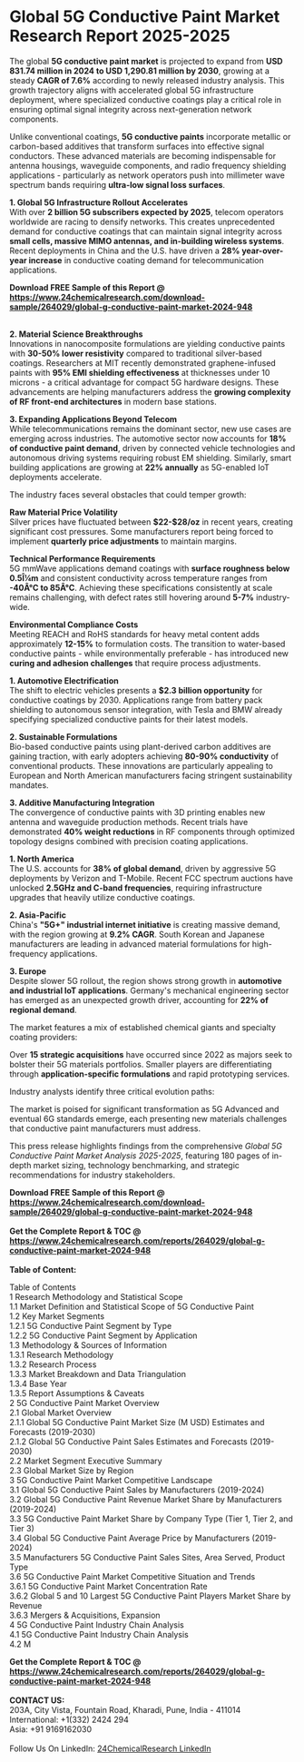 <h1>Global 5G Conductive Paint Market Research Report 2025-2025</h1><p>The global <strong>5G conductive paint market</strong> is projected to expand from <strong>USD 831.74 million in 2024 to USD 1,290.81 million by 2030</strong>, growing at a steady <strong>CAGR of 7.6%</strong> according to newly released industry analysis. This growth trajectory aligns with accelerated global 5G infrastructure deployment, where specialized conductive coatings play a critical role in ensuring optimal signal integrity across next-generation network components.</p><p>Unlike conventional coatings, <strong>5G conductive paints</strong> incorporate metallic or carbon-based additives that transform surfaces into effective signal conductors. These advanced materials are becoming indispensable for antenna housings, waveguide components, and radio frequency shielding applications - particularly as network operators push into millimeter wave spectrum bands requiring <strong>ultra-low signal loss surfaces</strong>.</p><p><strong>1. Global 5G Infrastructure Rollout Accelerates</strong><br>
With over <strong>2 billion 5G subscribers expected by 2025</strong>, telecom operators worldwide are racing to densify networks. This creates unprecedented demand for conductive coatings that can maintain signal integrity across <strong>small cells, massive MIMO antennas, and in-building wireless systems</strong>. Recent deployments in China and the U.S. have driven a <strong>28% year-over-year increase</strong> in conductive coating demand for telecommunication applications.</p><div><b>Download FREE Sample of this Report @ 
            <a href="https://www.24chemicalresearch.com/download-sample/264029/global-g-conductive-paint-market-2024-948">
            https://www.24chemicalresearch.com/download-sample/264029/global-g-conductive-paint-market-2024-948</a></b></div><br><p><strong>2. Material Science Breakthroughs</strong><br>
Innovations in nanocomposite formulations are yielding conductive paints with <strong>30-50% lower resistivity</strong> compared to traditional silver-based coatings. Researchers at MIT recently demonstrated graphene-infused paints with <strong>95% EMI shielding effectiveness</strong> at thicknesses under 10 microns - a critical advantage for compact 5G hardware designs. These advancements are helping manufacturers address the <strong>growing complexity of RF front-end architectures</strong> in modern base stations.</p><p><strong>3. Expanding Applications Beyond Telecom</strong><br>
While telecommunications remains the dominant sector, new use cases are emerging across industries. The automotive sector now accounts for <strong>18% of conductive paint demand</strong>, driven by connected vehicle technologies and autonomous driving systems requiring robust EM shielding. Similarly, smart building applications are growing at <strong>22% annually</strong> as 5G-enabled IoT deployments accelerate.</p><p>The industry faces several obstacles that could temper growth:</p><p><strong>Raw Material Price Volatility</strong><br>
	Silver prices have fluctuated between <strong>$22-$28/oz</strong> in recent years, creating significant cost pressures. Some manufacturers report being forced to implement <strong>quarterly price adjustments</strong> to maintain margins.</p><p><strong>Technical Performance Requirements</strong><br>
	5G mmWave applications demand coatings with <strong>surface roughness below 0.5Î¼m</strong> and consistent conductivity across temperature ranges from <strong>-40Â°C to 85Â°C</strong>. Achieving these specifications consistently at scale remains challenging, with defect rates still hovering around <strong>5-7%</strong> industry-wide.</p><p><strong>Environmental Compliance Costs</strong><br>
	Meeting REACH and RoHS standards for heavy metal content adds approximately <strong>12-15%</strong> to formulation costs. The transition to water-based conductive paints - while environmentally preferable - has introduced new <strong>curing and adhesion challenges</strong> that require process adjustments.</p><p><strong>1. Automotive Electrification</strong><br>
The shift to electric vehicles presents a <strong>$2.3 billion opportunity</strong> for conductive coatings by 2030. Applications range from battery pack shielding to autonomous sensor integration, with Tesla and BMW already specifying specialized conductive paints for their latest models.</p><p><strong>2. Sustainable Formulations</strong><br>
Bio-based conductive paints using plant-derived carbon additives are gaining traction, with early adopters achieving <strong>80-90% conductivity</strong> of conventional products. These innovations are particularly appealing to European and North American manufacturers facing stringent sustainability mandates.</p><p><strong>3. Additive Manufacturing Integration</strong><br>
The convergence of conductive paints with 3D printing enables new antenna and waveguide production methods. Recent trials have demonstrated <strong>40% weight reductions</strong> in RF components through optimized topology designs combined with precision coating applications.</p><p><strong>1. North America</strong><br>
The U.S. accounts for <strong>38% of global demand</strong>, driven by aggressive 5G deployments by Verizon and T-Mobile. Recent FCC spectrum auctions have unlocked <strong>2.5GHz and C-band frequencies</strong>, requiring infrastructure upgrades that heavily utilize conductive coatings.</p><p><strong>2. Asia-Pacific</strong><br>
China's <strong>"5G+" industrial internet initiative</strong> is creating massive demand, with the region growing at <strong>9.2% CAGR</strong>. South Korean and Japanese manufacturers are leading in advanced material formulations for high-frequency applications.</p><p><strong>3. Europe</strong><br>
Despite slower 5G rollout, the region shows strong growth in <strong>automotive and industrial IoT applications</strong>. Germany's mechanical engineering sector has emerged as an unexpected growth driver, accounting for <strong>22% of regional demand</strong>.</p><p>The market features a mix of established chemical giants and specialty coating providers:</p><p>Over <strong>15 strategic acquisitions</strong> have occurred since 2022 as majors seek to bolster their 5G materials portfolios. Smaller players are differentiating through <strong>application-specific formulations</strong> and rapid prototyping services.</p><p>Industry analysts identify three critical evolution paths:</p><p>The market is poised for significant transformation as 5G Advanced and eventual 6G standards emerge, each presenting new materials challenges that conductive paint manufacturers must address.</p><p>This press release highlights findings from the comprehensive <em>Global 5G Conductive Paint Market Analysis 2025-2025</em>, featuring 180 pages of in-depth market sizing, technology benchmarking, and strategic recommendations for industry stakeholders.</p><div><b>Download FREE Sample of this Report @ 
            <a href="https://www.24chemicalresearch.com/download-sample/264029/global-g-conductive-paint-market-2024-948">
            https://www.24chemicalresearch.com/download-sample/264029/global-g-conductive-paint-market-2024-948</a></b></div><br><div><b>Get the Complete Report & TOC @ 
            <a href="https://www.24chemicalresearch.com/reports/264029/global-g-conductive-paint-market-2024-948">
            https://www.24chemicalresearch.com/reports/264029/global-g-conductive-paint-market-2024-948</a></b></div><br>
            <b>Table of Content:</b><p>Table of Contents<br />
1 Research Methodology and Statistical Scope<br />
1.1 Market Definition and Statistical Scope of 5G Conductive Paint<br />
1.2 Key Market Segments<br />
1.2.1 5G Conductive Paint Segment by Type<br />
1.2.2 5G Conductive Paint Segment by Application<br />
1.3 Methodology & Sources of Information<br />
1.3.1 Research Methodology<br />
1.3.2 Research Process<br />
1.3.3 Market Breakdown and Data Triangulation<br />
1.3.4 Base Year<br />
1.3.5 Report Assumptions & Caveats<br />
2 5G Conductive Paint Market Overview<br />
2.1 Global Market Overview<br />
2.1.1 Global 5G Conductive Paint Market Size (M USD) Estimates and Forecasts (2019-2030)<br />
2.1.2 Global 5G Conductive Paint Sales Estimates and Forecasts (2019-2030)<br />
2.2 Market Segment Executive Summary<br />
2.3 Global Market Size by Region<br />
3 5G Conductive Paint Market Competitive Landscape<br />
3.1 Global 5G Conductive Paint Sales by Manufacturers (2019-2024)<br />
3.2 Global 5G Conductive Paint Revenue Market Share by Manufacturers (2019-2024)<br />
3.3 5G Conductive Paint Market Share by Company Type (Tier 1, Tier 2, and Tier 3)<br />
3.4 Global 5G Conductive Paint Average Price by Manufacturers (2019-2024)<br />
3.5 Manufacturers 5G Conductive Paint Sales Sites, Area Served, Product Type<br />
3.6 5G Conductive Paint Market Competitive Situation and Trends<br />
3.6.1 5G Conductive Paint Market Concentration Rate<br />
3.6.2 Global 5 and 10 Largest 5G Conductive Paint Players Market Share by Revenue<br />
3.6.3 Mergers & Acquisitions, Expansion<br />
4 5G Conductive Paint Industry Chain Analysis<br />
4.1 5G Conductive Paint Industry Chain Analysis<br />
4.2 M</p><div><b>Get the Complete Report & TOC @ 
            <a href="https://www.24chemicalresearch.com/reports/264029/global-g-conductive-paint-market-2024-948">
            https://www.24chemicalresearch.com/reports/264029/global-g-conductive-paint-market-2024-948</a></b></div><br><b>CONTACT US:</b><br>
            203A, City Vista, Fountain Road, Kharadi, Pune, India - 411014<br>
            International: +1(332) 2424 294<br>
            Asia: +91 9169162030 <br><br>
            Follow Us On LinkedIn: <a href="https://www.linkedin.com/company/24chemicalresearch/">24ChemicalResearch LinkedIn</a>